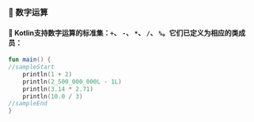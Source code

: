 ### 🧮 数字运算
#### 🔢 Kotlin支持数字运算的标准集：<code>+</code>、 <code>-</code>、 <code>*</code>、 <code>/</code>、 <code>%</code>。它们已定义为相应的类成员：

```kotlin
fun main() {
//sampleStart
    println(1 + 2)
    println(2_500_000_000L - 1L)
    println(3.14 * 2.71)
    println(10.0 / 3)
//sampleEnd
}
```